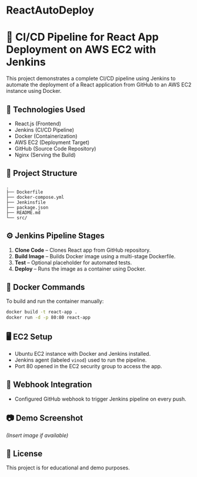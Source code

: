 # ReactAutoDeploy


# 🚀 CI/CD Pipeline for React App Deployment on AWS EC2 with Jenkins

This project demonstrates a complete CI/CD pipeline using Jenkins to automate the deployment of a React application from GitHub to an AWS EC2 instance using Docker.

## 🔧 Technologies Used

- React.js (Frontend)
- Jenkins (CI/CD Pipeline)
- Docker (Containerization)
- AWS EC2 (Deployment Target)
- GitHub (Source Code Repository)
- Nginx (Serving the Build)

## 📂 Project Structure

```
.
├── Dockerfile
├── docker-compose.yml
├── Jenkinsfile
├── package.json
├── README.md
└── src/
```

## ⚙️ Jenkins Pipeline Stages

1. **Clone Code** – Clones React app from GitHub repository.
2. **Build Image** – Builds Docker image using a multi-stage Dockerfile.
3. **Test** – Optional placeholder for automated tests.
4. **Deploy** – Runs the image as a container using Docker.

## 🐳 Docker Commands

To build and run the container manually:
```bash
docker build -t react-app .
docker run -d -p 80:80 react-app
```

## 🖥️ EC2 Setup

- Ubuntu EC2 instance with Docker and Jenkins installed.
- Jenkins agent (labeled `vinod`) used to run the pipeline.
- Port 80 opened in the EC2 security group to access the app.

## 🧪 Webhook Integration

- Configured GitHub webhook to trigger Jenkins pipeline on every push.

## 📷 Demo Screenshot

*(Insert image if available)*

## 📜 License

This project is for educational and demo purposes.
